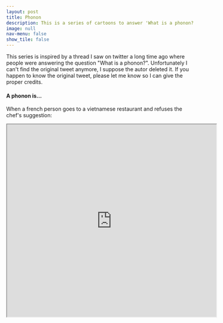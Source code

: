 ```yaml
---
layout: post
title: Phonon
description: This is a series of cartoons to answer 'What is a phonon?' Wrong answers only!
image: null
nav-menu: false
show_tile: false
---
```


<p>This series is inspired by a thread I saw on twitter a long time ago where people were answering the question "What is a phonon?". Unfortunately I can't find the original tweet anymore, I suppose the autor deleted it. If you happen to know the original tweet, please let me know so I can give the proper credits.</p>

<h4>A phonon is...</h4>

<p>When a french person goes to a vietnamese restaurant and refuses the chef's suggestion:</p>
<!-- <blockquote>Pho? Non!</blockquote> -->

<div>
<iframe width="560" height="515" src="https://www.youtube.com/embed/Wn0ceuyPSGg?autoplay=1&loop=1" frameborder="1"  allow="accelerometer; autoplay; encrypted-media; gyroscope; picture-in-picture" allowfullscreen></iframe>
</div>